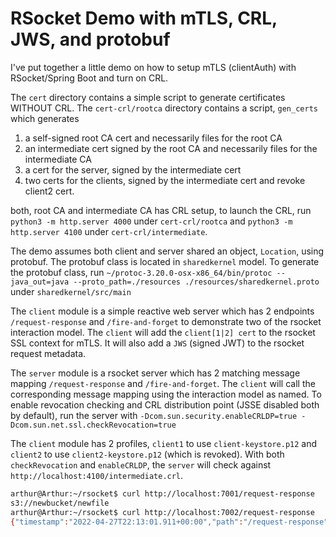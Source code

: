 # RSocket Demo with mTLS, CRL, JWS, and protobuf

I've put together a little demo on how to setup mTLS (clientAuth) with RSocket/Spring Boot and turn on CRL.

The `cert` directory contains a simple script to generate certificates WITHOUT CRL.
The `cert-crl/rootca` directory contains a script, `gen_certs` which generates 

1. a self-signed root CA cert and necessarily files for the root CA
2. an intermediate cert signed by the root CA and necessarily files for the intermediate CA
3. a cert for the server, signed by the intermediate cert
4. two certs for the clients, signed by the intermediate cert and revoke client2 cert.

both, root CA and intermediate CA has CRL setup, to launch the CRL, 
run `python3 -m http.server 4000` under `cert-crl/rootca` and 
`python3 -m http.server 4100` under `cert-crl/intermediate`.

The demo assumes both client and server shared an object, `Location`, using protobuf.
The protobuf class is located in `sharedkernel` model.
To generate the protobuf class, run
`~/protoc-3.20.0-osx-x86_64/bin/protoc --java_out=java --proto_path=./resources ./resources/sharedkernel.proto` under `sharedkernel/src/main`

The `client` module is a simple reactive web server which has 2 endpoints `/request-response` and `/fire-and-forget` to demonstrate two of the rsocket interaction model.
The `client` will add the `client[1|2] cert` to the rsocket SSL context for mTLS.
It will also add a `JWS` (signed JWT) to the rsocket request metadata.

The `server` module is a rsocket server which has 2 matching message mapping `/request-response` and `/fire-and-forget`.
The `client` will call the corresponding message mapping using the interaction model as named.
To enable revocation checking and CRL distribution point (JSSE disabled both by default), run the server with `-Dcom.sun.security.enableCRLDP=true -Dcom.sun.net.ssl.checkRevocation=true`

The `client` module has 2 profiles, `client1` to use `client-keystore.p12` and `client2` to use `client2-keystore.p12` (which is revoked).
With both `checkRevocation` and `enableCRLDP`, the `server` will check against `http://localhost:4100/intermediate.crl`.

```bash
arthur@Arthur:~/rsocket$ curl http://localhost:7001/request-response
s3://newbucket/newfile
arthur@Arthur:~/rsocket$ curl http://localhost:7002/request-response
{"timestamp":"2022-04-27T22:13:01.911+00:00","path":"/request-response","status":500,"error":"Internal Server Error","requestId":"831f1a23-1"}
```